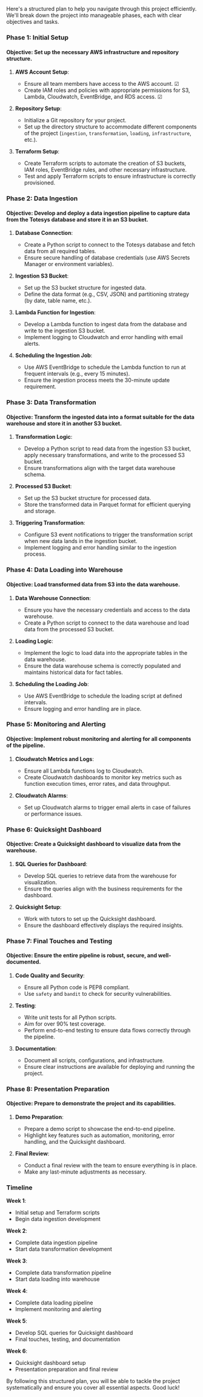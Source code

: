 Here's a structured plan to help you navigate through this project efficiently. We'll break down the project into manageable phases, each with clear objectives and tasks. 

### Phase 1: Initial Setup
#### Objective: Set up the necessary AWS infrastructure and repository structure.
1. **AWS Account Setup**:
   - Ensure all team members have access to the AWS account. &#9745;
   - Create IAM roles and policies with appropriate permissions for S3, Lambda, Cloudwatch, EventBridge, and RDS access. &#9745;

2. **Repository Setup**:
   - Initialize a Git repository for your project.
   - Set up the directory structure to accommodate different components of the project (`ingestion`, `transformation`, `loading`, `infrastructure`, etc.).

3. **Terraform Setup**:
   - Create Terraform scripts to automate the creation of S3 buckets, IAM roles, EventBridge rules, and other necessary infrastructure.
   - Test and apply Terraform scripts to ensure infrastructure is correctly provisioned.

### Phase 2: Data Ingestion
#### Objective: Develop and deploy a data ingestion pipeline to capture data from the Totesys database and store it in an S3 bucket.
1. **Database Connection**:
   - Create a Python script to connect to the Totesys database and fetch data from all required tables.
   - Ensure secure handling of database credentials (use AWS Secrets Manager or environment variables).

2. **Ingestion S3 Bucket**:
   - Set up the S3 bucket structure for ingested data.
   - Define the data format (e.g., CSV, JSON) and partitioning strategy (by date, table name, etc.).

3. **Lambda Function for Ingestion**:
   - Develop a Lambda function to ingest data from the database and write to the ingestion S3 bucket.
   - Implement logging to Cloudwatch and error handling with email alerts.

4. **Scheduling the Ingestion Job**:
   - Use AWS EventBridge to schedule the Lambda function to run at frequent intervals (e.g., every 15 minutes).
   - Ensure the ingestion process meets the 30-minute update requirement.

### Phase 3: Data Transformation
#### Objective: Transform the ingested data into a format suitable for the data warehouse and store it in another S3 bucket.
1. **Transformation Logic**:
   - Develop a Python script to read data from the ingestion S3 bucket, apply necessary transformations, and write to the processed S3 bucket.
   - Ensure transformations align with the target data warehouse schema.

2. **Processed S3 Bucket**:
   - Set up the S3 bucket structure for processed data.
   - Store the transformed data in Parquet format for efficient querying and storage.

3. **Triggering Transformation**:
   - Configure S3 event notifications to trigger the transformation script when new data lands in the ingestion bucket.
   - Implement logging and error handling similar to the ingestion process.

### Phase 4: Data Loading into Warehouse
#### Objective: Load transformed data from S3 into the data warehouse.
1. **Data Warehouse Connection**:
   - Ensure you have the necessary credentials and access to the data warehouse.
   - Create a Python script to connect to the data warehouse and load data from the processed S3 bucket.

2. **Loading Logic**:
   - Implement the logic to load data into the appropriate tables in the data warehouse.
   - Ensure the data warehouse schema is correctly populated and maintains historical data for fact tables.

3. **Scheduling the Loading Job**:
   - Use AWS EventBridge to schedule the loading script at defined intervals.
   - Ensure logging and error handling are in place.

### Phase 5: Monitoring and Alerting
#### Objective: Implement robust monitoring and alerting for all components of the pipeline.
1. **Cloudwatch Metrics and Logs**:
   - Ensure all Lambda functions log to Cloudwatch.
   - Create Cloudwatch dashboards to monitor key metrics such as function execution times, error rates, and data throughput.

2. **Cloudwatch Alarms**:
   - Set up Cloudwatch alarms to trigger email alerts in case of failures or performance issues.

### Phase 6: Quicksight Dashboard
#### Objective: Create a Quicksight dashboard to visualize data from the warehouse.
1. **SQL Queries for Dashboard**:
   - Develop SQL queries to retrieve data from the warehouse for visualization.
   - Ensure the queries align with the business requirements for the dashboard.

2. **Quicksight Setup**:
   - Work with tutors to set up the Quicksight dashboard.
   - Ensure the dashboard effectively displays the required insights.

### Phase 7: Final Touches and Testing
#### Objective: Ensure the entire pipeline is robust, secure, and well-documented.
1. **Code Quality and Security**:
   - Ensure all Python code is PEP8 compliant.
   - Use `safety` and `bandit` to check for security vulnerabilities.

2. **Testing**:
   - Write unit tests for all Python scripts.
   - Aim for over 90% test coverage.
   - Perform end-to-end testing to ensure data flows correctly through the pipeline.

3. **Documentation**:
   - Document all scripts, configurations, and infrastructure.
   - Ensure clear instructions are available for deploying and running the project.

### Phase 8: Presentation Preparation
#### Objective: Prepare to demonstrate the project and its capabilities.
1. **Demo Preparation**:
   - Prepare a demo script to showcase the end-to-end pipeline.
   - Highlight key features such as automation, monitoring, error handling, and the Quicksight dashboard.

2. **Final Review**:
   - Conduct a final review with the team to ensure everything is in place.
   - Make any last-minute adjustments as necessary.

### Timeline

**Week 1**:
- Initial setup and Terraform scripts
- Begin data ingestion development

**Week 2**:
- Complete data ingestion pipeline
- Start data transformation development

**Week 3**:
- Complete data transformation pipeline
- Start data loading into warehouse

**Week 4**:
- Complete data loading pipeline
- Implement monitoring and alerting

**Week 5**:
- Develop SQL queries for Quicksight dashboard
- Final touches, testing, and documentation

**Week 6**:
- Quicksight dashboard setup
- Presentation preparation and final review

By following this structured plan, you will be able to tackle the project systematically and ensure you cover all essential aspects. Good luck!